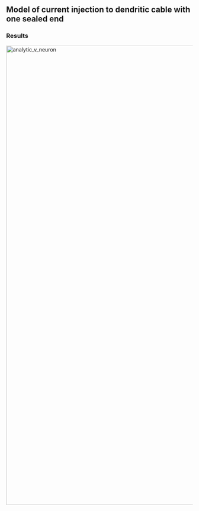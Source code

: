 ## Model of current injection to dendritic cable with one sealed end

### Results
<img width="1241" alt="analytic_v_neuron" src="https://user-images.githubusercontent.com/22531287/115485762-3192a980-a20a-11eb-8ea5-c83e565c23ee.png">
